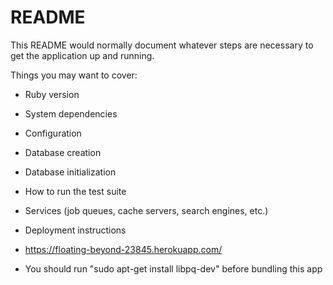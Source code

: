 # README

This README would normally document whatever steps are necessary to get the
application up and running.

Things you may want to cover:

* Ruby version

* System dependencies

* Configuration

* Database creation

* Database initialization

* How to run the test suite

* Services (job queues, cache servers, search engines, etc.)

* Deployment instructions

* https://floating-beyond-23845.herokuapp.com/

* You should run "sudo apt-get install libpq-dev" before bundling this app 

